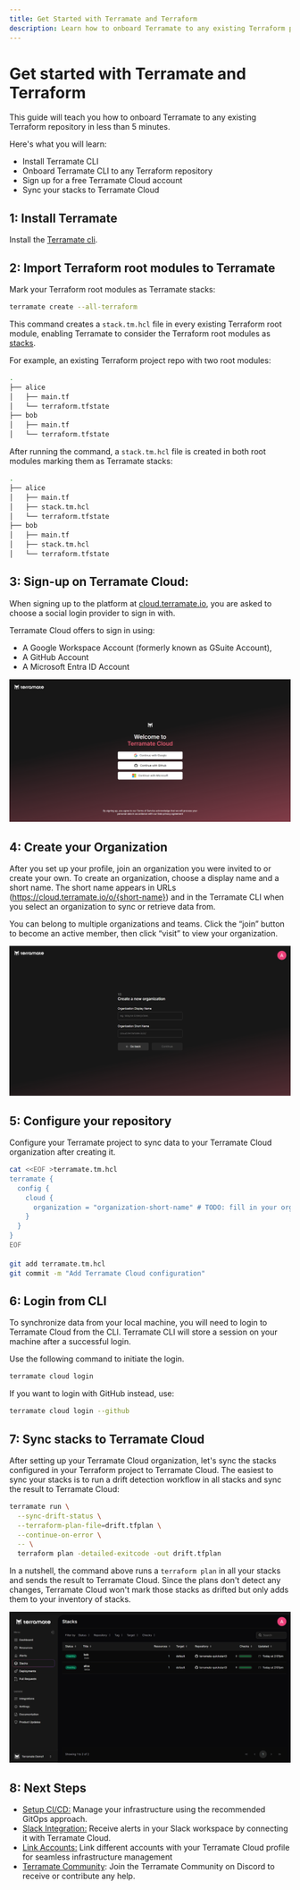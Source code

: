```yaml
---
title: Get Started with Terramate and Terraform
description: Learn how to onboard Terramate to any existing Terraform project with a single command.
---
```


# Get started with Terramate and Terraform

This guide will teach you how to onboard Terramate to any existing Terraform repository in less than 5 minutes.

Here's what you will learn:
- Install Terramate CLI
- Onboard Terramate CLI to any Terraform repository
- Sign up for a free Terramate Cloud account
- Sync your stacks to Terramate Cloud

## 1: Install Terramate

 Install the [Terramate cli](../installation.md).

## 2: Import Terraform root modules to Terramate

Mark your Terraform root modules as Terramate stacks:

```bash
terramate create --all-terraform
```
This command creates a `stack.tm.hcl` file in every existing Terraform root module, enabling Terramate to consider the Terraform root modules as [stacks](../stacks/index.md). 

For example, an existing Terraform project repo with two root modules:
```bash
.
├── alice
│   ├── main.tf
│   └── terraform.tfstate
├── bob
│   ├── main.tf
│   └── terraform.tfstate

``` 
After running the command, a `stack.tm.hcl` file is created in both root modules marking them as Terramate stacks:

```bash
.
├── alice
│   ├── main.tf
│   ├── stack.tm.hcl
│   └── terraform.tfstate
├── bob
│   ├── main.tf
│   ├── stack.tm.hcl
│   └── terraform.tfstate

```
## 3: Sign-up on Terramate Cloud:

When signing up to the platform at [cloud.terramate.io](https://cloud.terramate.io/), you are asked to choose a social login provider to sign in with.

Terramate Cloud offers to sign in using:

- A Google Workspace Account (formerly known as GSuite Account),
- A GitHub Account
- A Microsoft Entra ID Account

![TMC Signup](../assets/tmc-signup.png)

## 4: Create your Organization

 After you set up your profile, join an organization you were invited to or create your own. To create an organization, choose a display name and a short name. The short name appears in URLs (https://cloud.terramate.io/o/{short-name}) and in the Terramate CLI when you select an organization to sync or retrieve data from.

 You can belong to multiple organizations and teams. Click the “join” button to become an active member, then click “visit” to view your organization.

![TMC Signup](../assets/tmc-create-org.png)

## 5: Configure your repository

Configure your Terramate project to sync data to your Terramate Cloud organization after creating it.

```bash
cat <<EOF >terramate.tm.hcl
terramate {
  config {
    cloud {
      organization = "organization-short-name" # TODO: fill in your org short name
    }
  }
}
EOF

git add terramate.tm.hcl
git commit -m "Add Terramate Cloud configuration"
```

## 6: Login from CLI

To synchronize data from your local machine, you will need to login to Terramate Cloud from the CLI. Terramate CLI will store a session on your machine after a successful login.

Use the following command to initiate the login.

```bash
terramate cloud login
```
If you want to login with GitHub instead, use:

```bash
terramate cloud login --github
```
## 7: Sync stacks to Terramate Cloud

After setting up your Terramate Cloud organization, let's sync the stacks configured in your Terraform project to Terramate Cloud. The easiest to sync your stacks is to run a drift detection workflow in all stacks and sync the result to Terramate Cloud:

```bash
terramate run \
  --sync-drift-status \
  --terraform-plan-file=drift.tfplan \
  --continue-on-error \
  -- \
  terraform plan -detailed-exitcode -out drift.tfplan
```
In a nutshell, the command above runs a `terraform plan` in all your stacks and sends the result to Terramate Cloud. Since the plans don't detect any changes, Terramate Cloud won't mark those stacks as drifted but only adds them to your inventory of stacks.

![TMC Signup](../assets/tmc-stacks.png)

## 8: Next Steps

- [Setup CI/CD:](../automation/index.md) Manage your infrastructure using the recommended GitOps approach.
- [Slack Integration:](../../cloud/integrations/slack.md) Receive alerts in your Slack workspace by connecting it with Terramate Cloud.
- [Link Accounts:](../../cloud/profile/account-linking.md) Link different accounts with your Terramate Cloud profile for seamless infrastructure management
- [Terramate Community](https://terramate.io/discord): Join the Terramate Community on Discord to receive or contribute any help.
